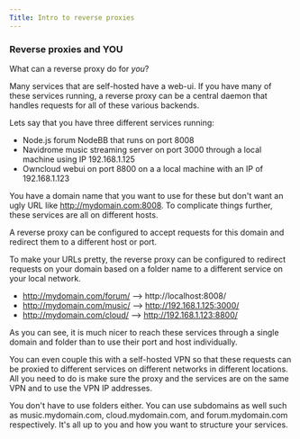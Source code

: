 ```yaml
---
Title: Intro to reverse proxies
---
```


### **Reverse proxies and YOU**

What can a reverse proxy do for *you*?

Many services that are self-hosted have a web-ui. If you have many of these services running, a reverse proxy can be a central daemon that handles requests for all of these various backends.

Lets say that you have three different services running:

- Node.js forum NodeBB that runs on port 8008
- Navidrome music streaming server on port 3000 through a local machine using IP 192.168.1.125
- Owncloud webui on port 8800 on a a local machine with an IP of 192.168.1.123

You have a domain name that you want to use for these but don't want an ugly URL like http://mydomain.com:8008. To complicate things further, these services are all on different hosts.

A reverse proxy can be configured to accept requests for this domain and redirect them to a different host or port.

To make your URLs pretty, the reverse proxy can be configured to redirect requests on your domain based on a folder name to a different service on your local network.

- http://mydomain.com/forum/ --> http://localhost:8008/
- http://mydomain.com/music/ --> http://192.168.1.125:3000/
- http://mydomain.com/cloud/ --> http://192.168.1.123:8800/

As you can see, it is much nicer to reach these services through a single domain and folder than to use their port and host individually.

You can even couple this with a self-hosted VPN so that these requests can be proxied to different services on different networks in different locations. All you need to do is make sure the proxy and the services are on the same VPN and to use the VPN IP addresses.

You don't have to use folders either. You can use subdomains as well such as music.mydomain.com, cloud.mydomain.com, and forum.mydomain.com respectively. It's all up to you and how you want to structure your services.
